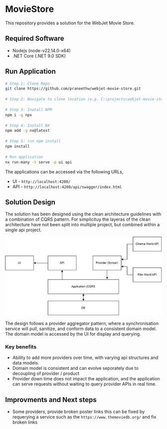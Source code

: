 # MovieStore

This repository provides a solution for the WebJet Movie Store.

## Required Software

- Nodejs (node-v22.14.0-x64)
- .NET Core (.NET 9.0 SDK)

## Run Application

```sh
# Step 1: Clone Repo
git clone https://github.com/praneethw/webjet-movie-store.git

# Step 2: Navigate to clone location (e.g. C:\projects\webjet-movie-store)

# Step 3: Inatall NPM
npm i -g npx

# Step 4: Install NX
npm add -g nx@latest

# Step 5: run npm install
npm install

# Run application
nx run-many -t serve -p ui api
```

The applications can be accessed via the following URLs,

- UI - `http://localhost:4200/`
- API - `http://localhost:4200/api/swagger/index.html`


## Solution Design
The solution has been designed using the clean architecture guidelines with a combination of CQRS pattern. For simplicituy the layeras of the clean architecture have not been split into multiple project, but combined within a single api project.

![Highlevel Architecture](docs/images/highlevel-architecture.png)

The design follows a provider aggregator pattern, where a synchronisation service will pull, sanitize, and conform data to a consistent domain model. The domain model is accessed by the UI for display and querying.

### Key benefits

- Ability to add more providers over time, with varying api structures and data models.
- Domain model is consistent and can evolve seporately due to decoupling of provider / product
- Provider down time does not impact the application, and the application can serve requests without waiting to query provider APIs in real time.

## Improvments and Next steps

- Some providers, provide broken poster links this can be fixed by requerying a service such as the `https://www.themoviedb.org/` and fix broken links
